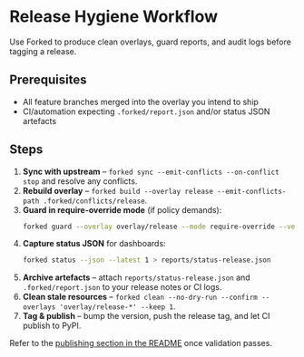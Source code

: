 # Release Hygiene Workflow

Use Forked to produce clean overlays, guard reports, and audit logs before tagging a release.

## Prerequisites
- All feature branches merged into the overlay you intend to ship
- CI/automation expecting `.forked/report.json` and/or status JSON artefacts

## Steps
1. **Sync with upstream** – `forked sync --emit-conflicts --on-conflict stop` and resolve any conflicts.
2. **Rebuild overlay** – `forked build --overlay release --emit-conflicts-path .forked/conflicts/release`.
3. **Guard in require-override mode** (if policy demands):
   ```bash
   forked guard --overlay overlay/release --mode require-override --verbose
   ```
4. **Capture status JSON** for dashboards:
   ```bash
   forked status --json --latest 1 > reports/status-release.json
   ```
5. **Archive artefacts** – attach `reports/status-release.json` and `.forked/report.json` to your release notes or CI logs.
6. **Clean stale resources** – `forked clean --no-dry-run --confirm --overlays 'overlay/release-*' --keep 1`.
7. **Tag & publish** – bump the version, push the release tag, and let CI publish to PyPI.

Refer to the [publishing section in the README](../../README.md#publishing-to-pypi) once validation passes.
